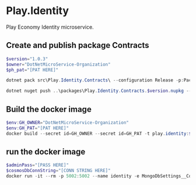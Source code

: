 # Play.Identity
Play Economy Identity microservice.

## Create and publish package Contracts
```powershell
$version="1.0.3"
$owner="DotNetMicroService-Organization"
$ph_pat="[PAT HERE]"

dotnet pack src\Play.Identity.Contracts\ --configuration Release -p:PackageVersion=$version -p:RepositoryUrl=https://github.com/$owner/play.identity -o ..\packages

dotnet nuget push ..\packages\Play.Identity.Contracts.$version.nupkg --api-key $ph_pat --source "github"
```

## Build the docker image
```powershell
$env:GH_OWNER="DotNetMicroService-Organization"
$env:GH_PAT="[PAT HERE]"
docker build --secret id=GH_OWNER --secret id=GH_PAT -t play.identity:$version .
```

## run the docker image
```powershell
$adminPass="[PASS HERE]"
$cosmosDbConnString="[CONN STRING HERE]"
docker run -it --rm -p 5002:5002 --name identity -e MongoDbSettings__ConnectionString=$cosmosDbConnString -e RabbitMqSettings__Host=rabbitmq -e IdentitySettings__AdminUserPassword=$adminPass --network playinfra_default play.identity:$version
```